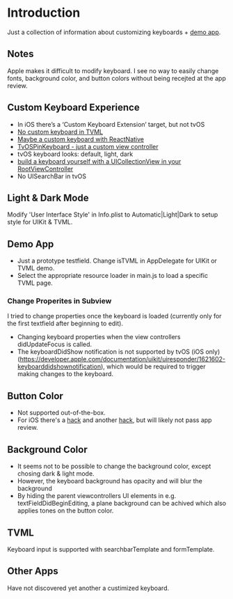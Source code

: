 #  Introduction

Just a collection of information about customizing keyboards + [demo app](https://github.com/mborgmann-sky/KBtest).

## Notes

Apple makes it difficult to modify keyboard. I see no way to easily change fonts, background color, and button colors without being recejted at the app review. 

## Custom Keyboard Experience

- In iOS there’s a ‘Custom Keyboard Extension’ target, but not tvOS
- [No custom keyboard in TVML](https://forums.developer.apple.com/thread/95416)
- [Maybe a custom keyboard with ReactNative](https://github.com/udfalkso/react-native-example-ios-keyboard)
- [TvOSPinKeyboard - just a custom view controller](https://github.com/zattoo/TvOSPinKeyboard)
- tvOS keyboard looks: default, light, dark
- [build a keyboard yourself with a UICollectionView in your RootViewController](https://stackoverflow.com/a/36829956)
- No UISearchBar in tvOS

## Light & Dark Mode

Modify 'User Interface Style' in Info.plist to Automatic|Light|Dark to setup style for UIKit & TVML.

## Demo App

- Just a prototype testfield. Change isTVML in AppDelegate for UIKit or TVML demo.
- Select the appropriate resource loader in main.js to load a specific TVML page.

### Change Properites in Subview

I tried to change properties once the keyboard is loaded (currently only for the first textfield after beginning to edit).

- Changing keyboard properties when the view controllers didUpdateFocus is called.
- The keyboardDidShow notification is not supported by tvOS (iOS only)(https://developer.apple.com/documentation/uikit/uiresponder/1621602-keyboarddidshownotification), which would be required to trigger making changes to the keyboard.


## Button Color

- Not supported out-of-the-box.
- For iOS there's a [hack](https://stackoverflow.com/a/36829956) and another [hack](https://stackoverflow.com/a/36829956), but will likely not pass app review.

## Background Color

- It seems not to be possible to change the background color, except chosing dark & light mode.
- However, the keyboard background has opacity and will blur the background
- By hiding the parent viewcontrollers UI elements in e.g. textFieldDidBeginEditing, a plane background can be achived which also applies tones on the button color. 

## TVML

Keyboard input is supported with searchbarTemplate and formTemplate.

## Other Apps

Have not discovered yet another a custimized keyboard.
